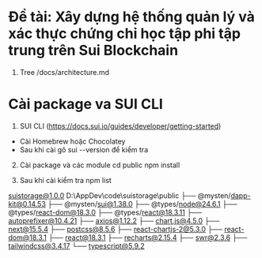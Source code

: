 # Đề tài: Xây dựng hệ thống quản lý và xác thực chứng chỉ học tập phi tập trung trên Sui Blockchain
1. Tree
/docs/architecture.md

# Cài package va SUI CLI
1. SUI CLI (https://docs.sui.io/guides/developer/getting-started)
- Cài Homebrew hoặc Chocolatey
- Sau khi cài gõ sui --version để kiểm tra 

2. Cài package và các module
cd public
npm install

3. Sau khi cài kiểm tra
npm list

suistorage@1.0.0 D:\AppDev\code\suistorage\public
├── @mysten/dapp-kit@0.14.53
├── @mysten/sui@1.38.0
├── @types/node@24.6.1
├── @types/react-dom@18.3.0
├── @types/react@18.3.11
├── autoprefixer@10.4.21
├── axios@1.12.2
├── chart.js@4.5.0
├── next@15.5.4
├── postcss@8.5.6
├── react-chartjs-2@5.3.0
├── react-dom@18.3.1
├── react@18.3.1
├── recharts@2.15.4
├── swr@2.3.6
├── tailwindcss@3.4.17
└── typescript@5.9.2
